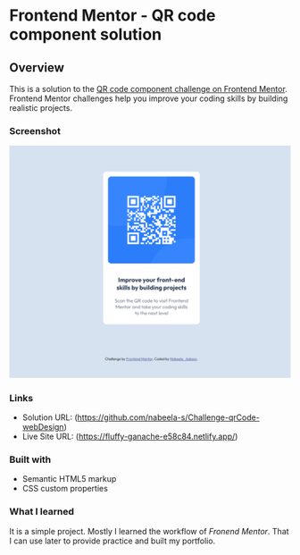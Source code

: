 # Frontend Mentor - QR code component solution


## Overview
This is a solution to the [QR code component challenge on Frontend Mentor](https://www.frontendmentor.io/challenges/qr-code-component-iux_sIO_H). Frontend Mentor challenges help you improve your coding skills by building realistic projects. 
 

### Screenshot

![](./images/screenshot.png)


### Links

- Solution URL: (https://github.com/nabeela-s/Challenge-qrCode-webDesign)
- Live Site URL: (https://fluffy-ganache-e58c84.netlify.app/)


### Built with

- Semantic HTML5 markup
- CSS custom properties


### What I learned

It is a simple project. Mostly I learned the workflow of *Fronend Mentor*. That I can use later to provide practice and built my portfolio.
